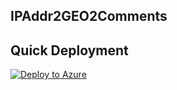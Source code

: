 ## IPAddr2GEO2Comments

## Quick Deployment
[![Deploy to Azure](https://aka.ms/deploytoazurebutton)](https://portal.azure.com/#create/Microsoft.Template/uri/https%253A%252F%252Fraw.githubusercontent.com%252FRakeshPrasad21%252FSetinel_deployment%252Fmain%252FARMTemplates%252FPlaybooks%252FIP2GEO2Comments%252Fazuredeploy.json)
